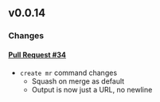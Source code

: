 ## v0.0.14

### Changes

#### [Pull Request #34](https://github.com/Maahsome/gitlab-tool/pull/34)

- `create mr` command changes
  - Squash on merge as default
  - Output is now just a URL, no newline

